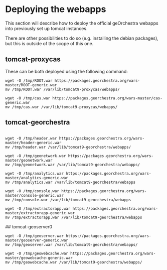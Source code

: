 # Deploying the webapps

This section will describe how to deploy the official geOrchestra webapps into
previously set up tomcat instances.

There are other possibilities to do so (e.g. installing the debian packages), but this is outside of the scope of this one.

## tomcat-proxycas

These can be both deployed using the following command:

```
wget -O /tmp/ROOT.war https://packages.georchestra.org/wars-master/ROOT-generic.war
mv /tmp/ROOT.war /var/lib/tomcat9-proxycas/webapps/

wget -O /tmp/cas.war https://packages.georchestra.org/wars-master/cas-generic.war
mv /tmp/cas.war /var/lib/tomcat9-proxycas/webapps/

```

## tomcat-georchestra

```

wget -O /tmp/header.war https://packages.georchestra.org/wars-master/header-generic.war
mv /tmp/header.war /var/lib/tomcat9-georchestra/webapps/

wget -O /tmp/geonetwork.war https://packages.georchestra.org/wars-master/geonetwork.war
mv /tmp/geonetwork.war /var/lib/tomcat9-georchestra/webapps/

wget -O /tmp/analytics.war https://packages.georchestra.org/wars-master/analytics-generic.war
mv /tmp/analytics.war /var/lib/tomcat9-georchestra/webapps

wget -O /tmp/console.war https://packages.georchestra.org/wars-master/console-generic.war
mv /tmp/console.war /var/lib/tomcat9-georchestra/webapps

wget -O /tmp/extractorapp.war https://packages.georchestra.org/wars-master/extractorapp-generic.war
mv /tmp/extractorapp.war /var/lib/tomcat9-georchestra/webapps

```


## tomcat-geoserver0

```
wget -O /tmp/geoserver.war https://packages.georchestra.org/wars-master/geoserver-generic.war
mv /tmp/geoserver.war /var/lib/tomcat9-georchestra/webapps/

wget -O /tmp/geowebcache.war https://packages.georchestra.org/wars-master/geowebcache-generic.war
mv /tmp/geowebcache.war /var/lib/tomcat9-georchestra/webapps/
```
